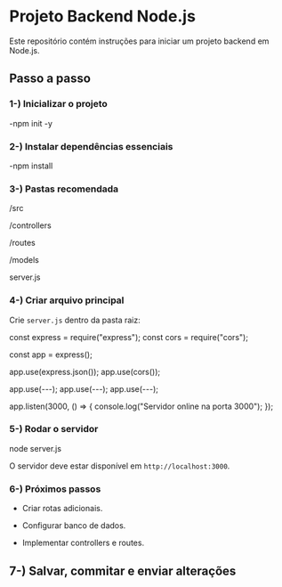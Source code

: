 # Projeto Backend Node.js

Este repositório contém instruções para iniciar um projeto backend em Node.js.

## Passo a passo

### 1-) Inicializar o projeto

-npm init -y

### 2-) Instalar dependências essenciais

-npm install 

### 3-) Pastas recomendada

/src

/controllers

/routes

/models

server.js

### 4-) Criar arquivo principal

Crie `server.js` dentro da pasta raiz:


const express = require("express"); 
const cors = require("cors");

const app = express();

app.use(express.json()); 
app.use(cors()); 

app.use(---);
app.use(---);
app.use(---);

app.listen(3000, () => {
    console.log("Servidor online na porta 3000");
});


### 5-) Rodar o servidor

node server.js

O servidor deve estar disponível em `http://localhost:3000`.


### 6-) Próximos passos

* Criar rotas adicionais.

* Configurar banco de dados.

* Implementar controllers e routes.



## 7-) Salvar, commitar e enviar alterações
